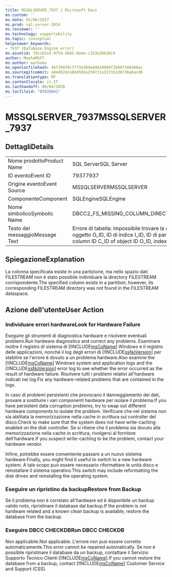```yaml
---
title: MSSQLSERVER_7937 | Microsoft Docs
ms.custom: ''
ms.date: 03/06/2017
ms.prod: sql-server-2014
ms.reviewer: ''
ms.technology: supportability
ms.topic: conceptual
helpviewer_keywords:
- 7937 (Database Engine error)
ms.assetid: 7dcc61a3-975d-4662-8a4e-c153e26b36c6
author: MashaMSFT
ms.author: mathoma
ms.openlocfilehash: 44f299f9c7773e38dad483d084f2b097166460ac
ms.sourcegitcommit: ad4d92dce894592a259721a1571b1d8736abacdb
ms.translationtype: MT
ms.contentlocale: it-IT
ms.lasthandoff: 08/04/2020
ms.locfileid: "87635641"
---
```

# <a name="mssqlserver_7937"></a><span data-ttu-id="5f1fd-102">MSSQLSERVER_7937</span><span class="sxs-lookup"><span data-stu-id="5f1fd-102">MSSQLSERVER_7937</span></span>
    
## <a name="details"></a><span data-ttu-id="5f1fd-103">Dettagli</span><span class="sxs-lookup"><span data-stu-id="5f1fd-103">Details</span></span>  
  
|||  
|-|-|  
|<span data-ttu-id="5f1fd-104">Nome prodotto</span><span class="sxs-lookup"><span data-stu-id="5f1fd-104">Product Name</span></span>|<span data-ttu-id="5f1fd-105">SQL Server</span><span class="sxs-lookup"><span data-stu-id="5f1fd-105">SQL Server</span></span>|  
|<span data-ttu-id="5f1fd-106">ID evento</span><span class="sxs-lookup"><span data-stu-id="5f1fd-106">Event ID</span></span>|<span data-ttu-id="5f1fd-107">7937</span><span class="sxs-lookup"><span data-stu-id="5f1fd-107">7937</span></span>|  
|<span data-ttu-id="5f1fd-108">Origine evento</span><span class="sxs-lookup"><span data-stu-id="5f1fd-108">Event Source</span></span>|<span data-ttu-id="5f1fd-109">MSSQLSERVER</span><span class="sxs-lookup"><span data-stu-id="5f1fd-109">MSSQLSERVER</span></span>|  
|<span data-ttu-id="5f1fd-110">Componente</span><span class="sxs-lookup"><span data-stu-id="5f1fd-110">Component</span></span>|<span data-ttu-id="5f1fd-111">SQLEngine</span><span class="sxs-lookup"><span data-stu-id="5f1fd-111">SQLEngine</span></span>|  
|<span data-ttu-id="5f1fd-112">Nome simbolico</span><span class="sxs-lookup"><span data-stu-id="5f1fd-112">Symbolic Name</span></span>|<span data-ttu-id="5f1fd-113">DBCC2_FS_MISSING_COLUMN_DIRECTORY</span><span class="sxs-lookup"><span data-stu-id="5f1fd-113">DBCC2_FS_MISSING_COLUMN_DIRECTORY</span></span>|  
|<span data-ttu-id="5f1fd-114">Testo del messaggio</span><span class="sxs-lookup"><span data-stu-id="5f1fd-114">Message Text</span></span>|<span data-ttu-id="5f1fd-115">Errore di tabella: impossibile trovare la directory FileStream per l'ID di colonna C_ID, ID di oggetto O_ID, ID di indice I_ID, ID di partizione PN_ID.</span><span class="sxs-lookup"><span data-stu-id="5f1fd-115">Table error: Filestream directory for column ID C_ID of object ID O_ID, index ID I_ID, partition ID PN_ID was not found.</span></span>|  
  
## <a name="explanation"></a><span data-ttu-id="5f1fd-116">Spiegazione</span><span class="sxs-lookup"><span data-stu-id="5f1fd-116">Explanation</span></span>  
 <span data-ttu-id="5f1fd-117">La colonna specificata esiste in una partizione, ma nello spazio dati FILESTREAM non è stato possibile individuare la directory FILESTREAM corrispondente.</span><span class="sxs-lookup"><span data-stu-id="5f1fd-117">The specified column exists in a partition; however, its corresponding FILESTREAM directory was not found in the FILESTREAM dataspace.</span></span>  
  
## <a name="user-action"></a><span data-ttu-id="5f1fd-118">Azione dell'utente</span><span class="sxs-lookup"><span data-stu-id="5f1fd-118">User Action</span></span>  
  
### <a name="look-for-hardware-failure"></a><span data-ttu-id="5f1fd-119">Individuare errori hardware</span><span class="sxs-lookup"><span data-stu-id="5f1fd-119">Look for Hardware Failure</span></span>  
 <span data-ttu-id="5f1fd-120">Eseguire gli strumenti di diagnostica hardware e risolvere eventuali problemi.</span><span class="sxs-lookup"><span data-stu-id="5f1fd-120">Run hardware diagnostics and correct any problems.</span></span> <span data-ttu-id="5f1fd-121">Esaminare inoltre il registro di sistema di [!INCLUDE[msCoName](../../includes/msconame-md.md)] Windows e il registro delle applicazioni, nonché il log degli errori di [!INCLUDE[ssNoVersion](../../includes/ssnoversion-md.md)] per stabilire se l'errore è dovuto a un problema hardware.</span><span class="sxs-lookup"><span data-stu-id="5f1fd-121">Also examine the [!INCLUDE[msCoName](../../includes/msconame-md.md)] Windows system and application logs and the [!INCLUDE[ssNoVersion](../../includes/ssnoversion-md.md)] error log to see whether the error occurred as the result of hardware failure.</span></span> <span data-ttu-id="5f1fd-122">Risolvere tutti i problemi relativi all'hardware indicati nei log.</span><span class="sxs-lookup"><span data-stu-id="5f1fd-122">Fix any hardware-related problems that are contained in the logs.</span></span>  
  
 <span data-ttu-id="5f1fd-123">In caso di problemi persistenti che provocano il danneggiamento dei dati, provare a sostituire i vari componenti hardware per isolare il problema.</span><span class="sxs-lookup"><span data-stu-id="5f1fd-123">If you have persistent data corruption problems, try to swap out different hardware components to isolate the problem.</span></span> <span data-ttu-id="5f1fd-124">Verificare che nel sistema non sia abilitata la memorizzazione nella cache in scrittura sul controller del disco.</span><span class="sxs-lookup"><span data-stu-id="5f1fd-124">Check to make sure that the system does not have write-caching enabled on the disk controller.</span></span> <span data-ttu-id="5f1fd-125">Se si ritiene che il problema sia dovuto alla memorizzazione nella cache in scrittura, rivolgersi al fornitore dell'hardware.</span><span class="sxs-lookup"><span data-stu-id="5f1fd-125">If you suspect write-caching to be the problem, contact your hardware vendor.</span></span>  
  
 <span data-ttu-id="5f1fd-126">Infine, potrebbe essere conveniente passare a un nuovo sistema hardware.</span><span class="sxs-lookup"><span data-stu-id="5f1fd-126">Finally, you might find it useful to switch to a new hardware system.</span></span> <span data-ttu-id="5f1fd-127">A tale scopo può essere necessario riformattare le unità disco e reinstallare il sistema operativo.</span><span class="sxs-lookup"><span data-stu-id="5f1fd-127">This switch may include reformatting the disk drives and reinstalling the operating system.</span></span>  
  
### <a name="restore-from-backup"></a><span data-ttu-id="5f1fd-128">Eseguire un ripristino da backup</span><span class="sxs-lookup"><span data-stu-id="5f1fd-128">Restore from Backup</span></span>  
 <span data-ttu-id="5f1fd-129">Se il problema non è correlato all'hardware ed è disponibile un backup valido noto, ripristinare il database dal backup.</span><span class="sxs-lookup"><span data-stu-id="5f1fd-129">If the problem is not hardware related and a known clean backup is available, restore the database from the backup.</span></span>  
  
### <a name="run-dbcc-checkdb"></a><span data-ttu-id="5f1fd-130">Eseguire DBCC CHECKDB</span><span class="sxs-lookup"><span data-stu-id="5f1fd-130">Run DBCC CHECKDB</span></span>  
 <span data-ttu-id="5f1fd-131">Non applicabile.</span><span class="sxs-lookup"><span data-stu-id="5f1fd-131">Not applicable.</span></span> <span data-ttu-id="5f1fd-132">L'errore non può essere corretto automaticamente.</span><span class="sxs-lookup"><span data-stu-id="5f1fd-132">This error cannot be repaired automatically.</span></span> <span data-ttu-id="5f1fd-133">Se non è possibile ripristinare il database da un backup, contattare il Servizio Supporto Tecnico Clienti [!INCLUDE[msCoName](../../includes/msconame-md.md)].</span><span class="sxs-lookup"><span data-stu-id="5f1fd-133">If you cannot restore the database from a backup, contact [!INCLUDE[msCoName](../../includes/msconame-md.md)] Customer Service and Support (CSS).</span></span>  
  
  
